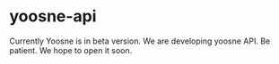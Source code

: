 yoosne-api
==========

Currently Yoosne is in beta version. We are developing yoosne API. Be patient. We hope to open it soon.
